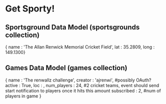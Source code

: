 # Get Sporty!

## Sportsground Data Model (sportsgrounds collection)

{ name : 'The Allan Renwick Memorial Cricket Field',
  lat : 35.2809,
  long : 149.1300}
  
## Games Data Model (games collection)

{ name : 'The renwallz challenge',
  creator : 'ajrenwi', #possibly OAuth?
  active : True,
  loc : <ref to field>,
  num_players : 24, #2 cricket teams, event should send start notification to players once it hits this amount
  subscribed : 2, #num of players in game
  }

